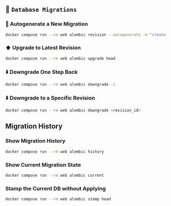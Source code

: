 
## 📁 `Database Migrations`

### 🔄 Autogenerate a New Migration

```bash
docker compose run --rm web alembic revision --autogenerate -m "create tests table"
```

### ⬆️ Upgrade to Latest Revision

```bash
docker compose run --rm web alembic upgrade head
```

### ⬇️ Downgrade One Step Back

```bash
docker compose run --rm web alembic downgrade -1
```

### ⬇️ Downgrade to a Specific Revision

```bash
docker compose run --rm web alembic downgrade <revision_id>
```

##  Migration History

### Show Migration History

```bash
docker compose run --rm web alembic history
```

### Show Current Migration State

```bash
docker compose run --rm web alembic current
```

### Stamp the Current DB without Applying

```bash
docker compose run --rm web alembic stamp head
```